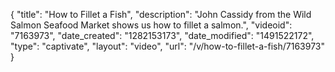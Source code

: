 {
    "title": "How to Fillet a Fish",
    "description": "John Cassidy from the Wild Salmon Seafood Market shows us how to fillet a salmon.",
    "videoid": "7163973",
    "date_created": "1282153173",
    "date_modified": "1491522172",
    "type": "captivate",
    "layout": "video",
    "url": "\/v\/how-to-fillet-a-fish\/7163973"
}